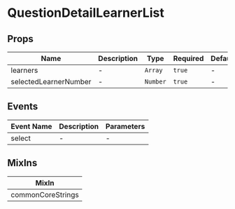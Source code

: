 # QuestionDetailLearnerList

## Props

<!-- @vuese:QuestionDetailLearnerList:props:start -->
|Name|Description|Type|Required|Default|
|---|---|---|---|---|
|learners|-|`Array`|`true`|-|
|selectedLearnerNumber|-|`Number`|`true`|-|

<!-- @vuese:QuestionDetailLearnerList:props:end -->


## Events

<!-- @vuese:QuestionDetailLearnerList:events:start -->
|Event Name|Description|Parameters|
|---|---|---|
|select|-|-|

<!-- @vuese:QuestionDetailLearnerList:events:end -->


## MixIns

<!-- @vuese:QuestionDetailLearnerList:mixIns:start -->
|MixIn|
|---|
|commonCoreStrings|

<!-- @vuese:QuestionDetailLearnerList:mixIns:end -->
